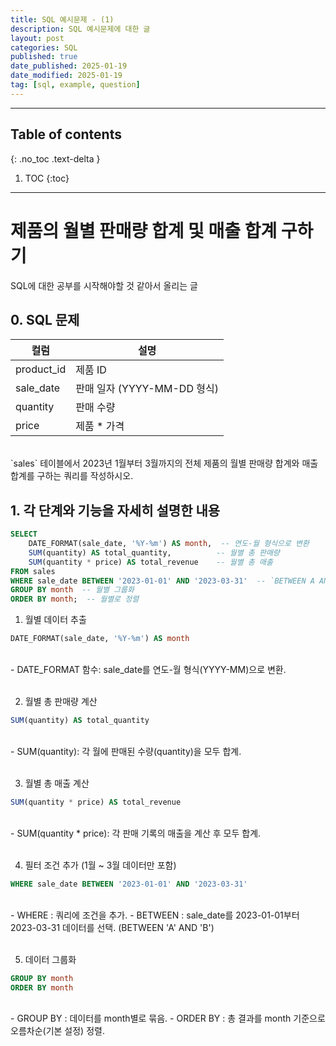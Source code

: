 ```yaml
---
title: SQL 예시문제 - (1)
description: SQL 예시문제에 대한 글
layout: post
categories: SQL
published: true
date_published: 2025-01-19
date_modified: 2025-01-19
tag: [sql, example, question]
---
```

---
## Table of contents
{: .no_toc .text-delta }

1. TOC
{:toc}
---

<!-- 글의 제목은 #
    나머지 큰 제목은 ##
    이후 나머지는 3개이상 -->

# 제품의 월별 판매량 합계 및 매출 합계 구하기
SQL에 대한 공부를 시작해야할 것 같아서 올리는 글
<br>

## 0. SQL 문제

| 컬럼 | 설명 |
| --- | --- |
| product_id | 제품 ID |
| sale_date | 판매 일자 (YYYY-MM-DD 형식) |
| quantity | 판매 수량 |
| price | 제품 * 가격 |

<br>
`sales` 테이블에서 2023년 1월부터 3월까지의 전체 제품의 월별 판매량 합계와 매출 합계를 구하는 쿼리를 작성하시오.
<br>

## 1. 각 단계와 기능을 자세히 설명한 내용
```sql
SELECT
    DATE_FORMAT(sale_date, '%Y-%m') AS month,  -- 연도-월 형식으로 변환
    SUM(quantity) AS total_quantity,          -- 월별 총 판매량
    SUM(quantity * price) AS total_revenue    -- 월별 총 매출
FROM sales
WHERE sale_date BETWEEN '2023-01-01' AND '2023-03-31'  -- `BETWEEN A AND B`
GROUP BY month  -- 월별 그룹화
ORDER BY month;  -- 월별로 정렬
```

1. 월별 데이터 추출 
```sql
DATE_FORMAT(sale_date, '%Y-%m') AS month
```
<br>
- DATE_FORMAT 함수: sale_date를 연도-월 형식(YYYY-MM)으로 변환.
<br>
<br>

2. 월별 총 판매량 계산
```sql
SUM(quantity) AS total_quantity
```
<br>
- SUM(quantity): 각 월에 판매된 수량(quantity)을 모두 합계.
<br>
<br>

3. 월별 총 매출 계산
```sql
SUM(quantity * price) AS total_revenue
```
<br>
- SUM(quantity * price): 각 판매 기록의 매출을 계산 후 모두 합계.
<br>
<br>

4. 필터 조건 추가 (1월 ~ 3월 데이터만 포함)
```sql
WHERE sale_date BETWEEN '2023-01-01' AND '2023-03-31'
```
<br>
- WHERE : 쿼리에 조건을 추가.
- BETWEEN : sale_date를 2023-01-01부터 2023-03-31 데이터를 선택. (BETWEEN 'A' AND 'B')
<br>
<br>

5. 데이터 그룹화
```sql
GROUP BY month
ORDER BY month
```
<br>
- GROUP BY : 데이터를 month별로 묶음.
- ORDER BY : 총 결과를 month 기준으로 오름차순(기본 설정) 정렬.